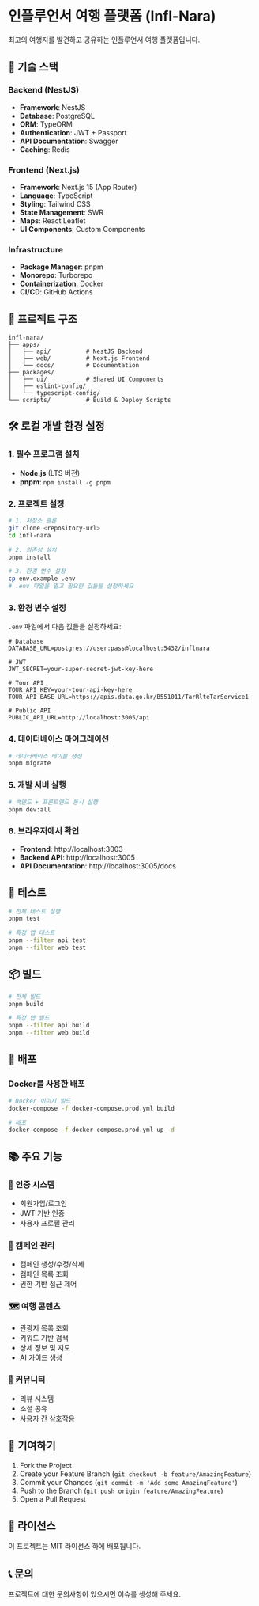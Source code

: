 # 인플루언서 여행 플랫폼 (Infl-Nara)

최고의 여행지를 발견하고 공유하는 인플루언서 여행 플랫폼입니다.

## 🚀 기술 스택

### Backend (NestJS)
- **Framework**: NestJS
- **Database**: PostgreSQL
- **ORM**: TypeORM
- **Authentication**: JWT + Passport
- **API Documentation**: Swagger
- **Caching**: Redis

### Frontend (Next.js)
- **Framework**: Next.js 15 (App Router)
- **Language**: TypeScript
- **Styling**: Tailwind CSS
- **State Management**: SWR
- **Maps**: React Leaflet
- **UI Components**: Custom Components

### Infrastructure
- **Package Manager**: pnpm
- **Monorepo**: Turborepo
- **Containerization**: Docker
- **CI/CD**: GitHub Actions

## 📁 프로젝트 구조

```
infl-nara/
├── apps/
│   ├── api/          # NestJS Backend
│   ├── web/          # Next.js Frontend
│   └── docs/         # Documentation
├── packages/
│   ├── ui/           # Shared UI Components
│   ├── eslint-config/
│   └── typescript-config/
└── scripts/          # Build & Deploy Scripts
```

## 🛠️ 로컬 개발 환경 설정

### 1. 필수 프로그램 설치

- **Node.js** (LTS 버전)
- **pnpm**: `npm install -g pnpm`

### 2. 프로젝트 설정

```bash
# 1. 저장소 클론
git clone <repository-url>
cd infl-nara

# 2. 의존성 설치
pnpm install

# 3. 환경 변수 설정
cp env.example .env
# .env 파일을 열고 필요한 값들을 설정하세요
```

### 3. 환경 변수 설정

`.env` 파일에서 다음 값들을 설정하세요:

```env
# Database
DATABASE_URL=postgres://user:pass@localhost:5432/inflnara

# JWT
JWT_SECRET=your-super-secret-jwt-key-here

# Tour API
TOUR_API_KEY=your-tour-api-key-here
TOUR_API_BASE_URL=https://apis.data.go.kr/B551011/TarRlteTarService1

# Public API
PUBLIC_API_URL=http://localhost:3005/api
```

### 4. 데이터베이스 마이그레이션

```bash
# 데이터베이스 테이블 생성
pnpm migrate
```

### 5. 개발 서버 실행

```bash
# 백엔드 + 프론트엔드 동시 실행
pnpm dev:all
```

### 6. 브라우저에서 확인

- **Frontend**: http://localhost:3003
- **Backend API**: http://localhost:3005
- **API Documentation**: http://localhost:3005/docs

## 🧪 테스트

```bash
# 전체 테스트 실행
pnpm test

# 특정 앱 테스트
pnpm --filter api test
pnpm --filter web test
```

## 📦 빌드

```bash
# 전체 빌드
pnpm build

# 특정 앱 빌드
pnpm --filter api build
pnpm --filter web build
```

## 🚀 배포

### Docker를 사용한 배포

```bash
# Docker 이미지 빌드
docker-compose -f docker-compose.prod.yml build

# 배포
docker-compose -f docker-compose.prod.yml up -d
```

## 📚 주요 기능

### 🔐 인증 시스템
- 회원가입/로그인
- JWT 기반 인증
- 사용자 프로필 관리

### 🎯 캠페인 관리
- 캠페인 생성/수정/삭제
- 캠페인 목록 조회
- 권한 기반 접근 제어

### 🗺️ 여행 콘텐츠
- 관광지 목록 조회
- 키워드 기반 검색
- 상세 정보 및 지도
- AI 가이드 생성

### 💬 커뮤니티
- 리뷰 시스템
- 소셜 공유
- 사용자 간 상호작용

## 🤝 기여하기

1. Fork the Project
2. Create your Feature Branch (`git checkout -b feature/AmazingFeature`)
3. Commit your Changes (`git commit -m 'Add some AmazingFeature'`)
4. Push to the Branch (`git push origin feature/AmazingFeature`)
5. Open a Pull Request

## 📄 라이선스

이 프로젝트는 MIT 라이선스 하에 배포됩니다.

## 📞 문의

프로젝트에 대한 문의사항이 있으시면 이슈를 생성해 주세요.

